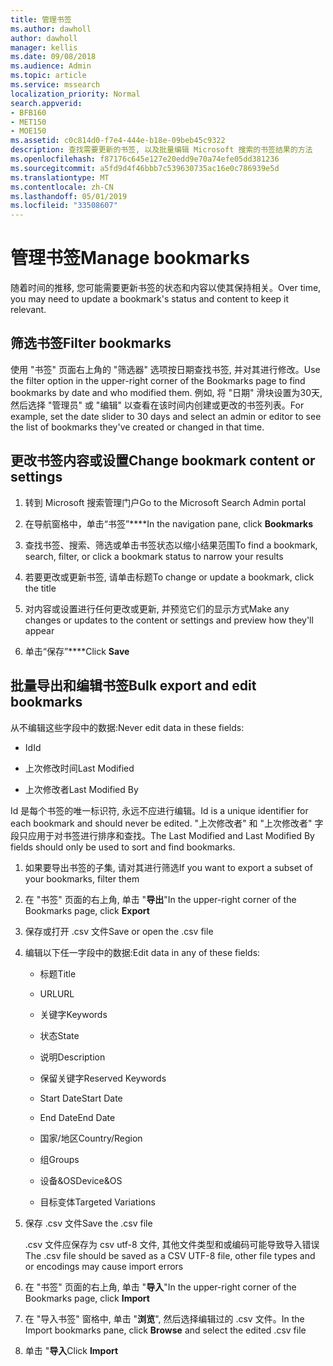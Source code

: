 ```yaml
---
title: 管理书签
ms.author: dawholl
author: dawholl
manager: kellis
ms.date: 09/08/2018
ms.audience: Admin
ms.topic: article
ms.service: mssearch
localization_priority: Normal
search.appverid:
- BFB160
- MET150
- MOE150
ms.assetid: c0c814d0-f7e4-444e-b18e-09beb45c9322
description: 查找需要更新的书签, 以及批量编辑 Microsoft 搜索的书签结果的方法
ms.openlocfilehash: f87176c645e127e20edd9e70a74efe05dd381236
ms.sourcegitcommit: a5fd9d4f46bbb7c539630735ac16e0c786939e5d
ms.translationtype: MT
ms.contentlocale: zh-CN
ms.lasthandoff: 05/01/2019
ms.locfileid: "33508607"
---
```

# <a name="manage-bookmarks"></a><span data-ttu-id="4b992-103">管理书签</span><span class="sxs-lookup"><span data-stu-id="4b992-103">Manage bookmarks</span></span>

<span data-ttu-id="4b992-104">随着时间的推移, 您可能需要更新书签的状态和内容以使其保持相关。</span><span class="sxs-lookup"><span data-stu-id="4b992-104">Over time, you may need to update a bookmark's status and content to keep it relevant.</span></span> 
  
## <a name="filter-bookmarks"></a><span data-ttu-id="4b992-105">筛选书签</span><span class="sxs-lookup"><span data-stu-id="4b992-105">Filter bookmarks</span></span>

<span data-ttu-id="4b992-106">使用 "书签" 页面右上角的 "筛选器" 选项按日期查找书签, 并对其进行修改。</span><span class="sxs-lookup"><span data-stu-id="4b992-106">Use the filter option in the upper-right corner of the Bookmarks page to find bookmarks by date and who modified them.</span></span> <span data-ttu-id="4b992-107">例如, 将 "日期" 滑块设置为30天, 然后选择 "管理员" 或 "编辑" 以查看在该时间内创建或更改的书签列表。</span><span class="sxs-lookup"><span data-stu-id="4b992-107">For example, set the date slider to 30 days and select an admin or editor to see the list of bookmarks they've created or changed in that time.</span></span>
  
## <a name="change-bookmark-content-or-settings"></a><span data-ttu-id="4b992-108">更改书签内容或设置</span><span class="sxs-lookup"><span data-stu-id="4b992-108">Change bookmark content or settings</span></span>

1. <span data-ttu-id="4b992-109">转到 Microsoft 搜索管理门户</span><span class="sxs-lookup"><span data-stu-id="4b992-109">Go to the Microsoft Search Admin portal</span></span>
    
2. <span data-ttu-id="4b992-110">在导航窗格中，单击“书签”\*\*\*\*</span><span class="sxs-lookup"><span data-stu-id="4b992-110">In the navigation pane, click **Bookmarks**</span></span>
    
3. <span data-ttu-id="4b992-111">查找书签、搜索、筛选或单击书签状态以缩小结果范围</span><span class="sxs-lookup"><span data-stu-id="4b992-111">To find a bookmark, search, filter, or click a bookmark status to narrow your results</span></span>
    
4. <span data-ttu-id="4b992-112">若要更改或更新书签, 请单击标题</span><span class="sxs-lookup"><span data-stu-id="4b992-112">To change or update a bookmark, click the title</span></span>
    
5. <span data-ttu-id="4b992-113">对内容或设置进行任何更改或更新, 并预览它们的显示方式</span><span class="sxs-lookup"><span data-stu-id="4b992-113">Make any changes or updates to the content or settings and preview how they'll appear</span></span> 
    
6. <span data-ttu-id="4b992-114">单击“保存”\*\*\*\*</span><span class="sxs-lookup"><span data-stu-id="4b992-114">Click **Save**</span></span>
    
## <a name="bulk-export-and-edit-bookmarks"></a><span data-ttu-id="4b992-115">批量导出和编辑书签</span><span class="sxs-lookup"><span data-stu-id="4b992-115">Bulk export and edit bookmarks</span></span>

<span data-ttu-id="4b992-116">从不编辑这些字段中的数据:</span><span class="sxs-lookup"><span data-stu-id="4b992-116">Never edit data in these fields:</span></span>
  
- <span data-ttu-id="4b992-117">Id</span><span class="sxs-lookup"><span data-stu-id="4b992-117">Id</span></span>
    
- <span data-ttu-id="4b992-118">上次修改时间</span><span class="sxs-lookup"><span data-stu-id="4b992-118">Last Modified</span></span>
    
- <span data-ttu-id="4b992-119">上次修改者</span><span class="sxs-lookup"><span data-stu-id="4b992-119">Last Modified By</span></span>
    
<span data-ttu-id="4b992-120">Id 是每个书签的唯一标识符, 永远不应进行编辑。</span><span class="sxs-lookup"><span data-stu-id="4b992-120">Id is a unique identifier for each bookmark and should never be edited.</span></span> <span data-ttu-id="4b992-121">"上次修改者" 和 "上次修改者" 字段只应用于对书签进行排序和查找。</span><span class="sxs-lookup"><span data-stu-id="4b992-121">The Last Modified and Last Modified By fields should only be used to sort and find bookmarks.</span></span>
  
1. <span data-ttu-id="4b992-122">如果要导出书签的子集, 请对其进行筛选</span><span class="sxs-lookup"><span data-stu-id="4b992-122">If you want to export a subset of your bookmarks, filter them</span></span>
    
2. <span data-ttu-id="4b992-123">在 "书签" 页面的右上角, 单击 "**导出**"</span><span class="sxs-lookup"><span data-stu-id="4b992-123">In the upper-right corner of the Bookmarks page, click **Export**</span></span>
    
3. <span data-ttu-id="4b992-124">保存或打开 .csv 文件</span><span class="sxs-lookup"><span data-stu-id="4b992-124">Save or open the .csv file</span></span>
    
4. <span data-ttu-id="4b992-125">编辑以下任一字段中的数据:</span><span class="sxs-lookup"><span data-stu-id="4b992-125">Edit data in any of these fields:</span></span>
   - <span data-ttu-id="4b992-126">标题</span><span class="sxs-lookup"><span data-stu-id="4b992-126">Title</span></span>
    
   - <span data-ttu-id="4b992-127">URL</span><span class="sxs-lookup"><span data-stu-id="4b992-127">URL</span></span>
    
   - <span data-ttu-id="4b992-128">关键字</span><span class="sxs-lookup"><span data-stu-id="4b992-128">Keywords</span></span>
    
   - <span data-ttu-id="4b992-129">状态</span><span class="sxs-lookup"><span data-stu-id="4b992-129">State</span></span>
    
   - <span data-ttu-id="4b992-130">说明</span><span class="sxs-lookup"><span data-stu-id="4b992-130">Description</span></span>
    
   - <span data-ttu-id="4b992-131">保留关键字</span><span class="sxs-lookup"><span data-stu-id="4b992-131">Reserved Keywords</span></span>
    
   - <span data-ttu-id="4b992-132">Start Date</span><span class="sxs-lookup"><span data-stu-id="4b992-132">Start Date</span></span>
    
   - <span data-ttu-id="4b992-133">End Date</span><span class="sxs-lookup"><span data-stu-id="4b992-133">End Date</span></span>
    
   - <span data-ttu-id="4b992-134">国家/地区</span><span class="sxs-lookup"><span data-stu-id="4b992-134">Country/Region</span></span>
    
   - <span data-ttu-id="4b992-135">组</span><span class="sxs-lookup"><span data-stu-id="4b992-135">Groups</span></span>
    
   - <span data-ttu-id="4b992-136">设备&amp;OS</span><span class="sxs-lookup"><span data-stu-id="4b992-136">Device&amp;OS</span></span>
    
   - <span data-ttu-id="4b992-137">目标变体</span><span class="sxs-lookup"><span data-stu-id="4b992-137">Targeted Variations</span></span>
    
5. <span data-ttu-id="4b992-138">保存 .csv 文件</span><span class="sxs-lookup"><span data-stu-id="4b992-138">Save the .csv file</span></span>

    <span data-ttu-id="4b992-139">.csv 文件应保存为 csv utf-8 文件, 其他文件类型和或编码可能导致导入错误</span><span class="sxs-lookup"><span data-stu-id="4b992-139">The .csv file should be saved as a CSV UTF-8 file, other file types and or encodings may cause import errors</span></span>
    
6. <span data-ttu-id="4b992-140">在 "书签" 页面的右上角, 单击 "**导入**"</span><span class="sxs-lookup"><span data-stu-id="4b992-140">In the upper-right corner of the Bookmarks page, click **Import**</span></span>
    
7. <span data-ttu-id="4b992-141">在 "导入书签" 窗格中, 单击 "**浏览**", 然后选择编辑过的 .csv 文件。</span><span class="sxs-lookup"><span data-stu-id="4b992-141">In the Import bookmarks pane, click **Browse** and select the edited .csv file</span></span> 
    
8. <span data-ttu-id="4b992-142">单击 "**导入**</span><span class="sxs-lookup"><span data-stu-id="4b992-142">Click **Import**</span></span>